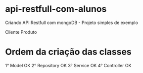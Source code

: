 # api-restfull-com-alunos
Criando API Restfull com mongoDB - Projeto simples de exemplo


Cliente
Produto

# Ordem da criação das classes
1° Model OK
2° Repository OK
3° Service OK
4° Controller OK